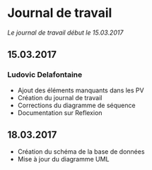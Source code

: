 # Journal de travail
*Le journal de travail début le 15.03.2017*

## 15.03.2017
### Ludovic Delafontaine
* Ajout des éléments manquants dans les PV
* Création du journal de travail
* Corrections du diagramme de séquence
* Documentation sur Reflexion

## 18.03.2017
* Création du schéma de la base de données
* Mise à jour du diagramme UML

